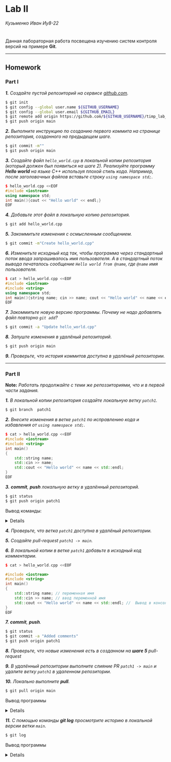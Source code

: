 # Lab II
*Кузьменко Иван Иу8-22*
#

Данная лабораторная работа посвещена изучению систем контроля версий на примере **Git**.
___
## Homework

### Part I


***1.** Создайте пустой репозиторий на сервисе [github.com](https://github.com/).*
```sh
$ git init
$ git config --global user.name ${GITHUB_USERNAME}
$ git config --global user.email ${GITHUB_EMAIL}
$ git remote add origin https://github.com/${GITHUB_USERNAME}/timp_lab_2.git
$ git push origin main
```
***2.** Выполните инструкцию по созданию первого коммита на странице репозитория, созданного на предыдещем шаге.*
```sh
$ git commit -m""
$ git push origin main
```
***3.** Создайте файл `hello_world.cpp` в локальной копии репозитория (который должен был появиться на шаге 2). Реализуйте программу **Hello world** на языке C++ используя плохой стиль кода. Например, после заголовочных файлов вставьте строку `using namespace std;`.*
```c++
$ hello_world.cpp <<EOF
#include <iostream>
using namespace std;
int main(){cout << "Hello world" << endl;}
EOF
```
***4.** Добавьте этот файл в локальную копию репозитория.*
```sh
$ git add hello_world.cpp
```
***5.** Закоммитьте изменения с *осмысленным* сообщением.*
```sh
$ git commit -m"Create hello_world.cpp"
```
***6.** Изменитьте исходный код так, чтобы программа через стандартный поток ввода запрашивалось имя пользователя. А в стандартный поток вывода печаталось сообщение `Hello world from @name`, где `@name` имя пользователя.*
```c++
$ cat > hello_world.cpp <<EOF
#include <iostream>
#include <string>
using namespace std;
int main(){string name; cin >> name; cout << "Hello world" << name << endl; }
EOF
```
***7.** Закоммитьте новую версию программы. Почему не надо добавлять файл повторно `git add`?*
```sh
$ git commit -a "Update hello_world.cpp"
```
***8.** Запуште изменения в удалёный репозиторий.*
```sh
$ git push origin main
```
***9.** Проверьте, что история коммитов доступна в удалёный репозитории.*
___
### Part II
**Note:** *Работать продолжайте с теми же репоззиториями, что и в первой части задания.*

***1.** В локальной копии репозитория создайте локальную ветку `patch1`.*
```bash
$ git branch  patch1
```
***2.** Внесите изменения в ветке `patch1` по исправлению кода и избавления от `using namespace std;`.*
```c++
$ cat > hello_world.cpp <<EOF
#include <iostream>
#include <string>
int main()
{
    std::string name;
    std::cin >> name;
    std::cout << "Hello world" << name << std::endl;
}
EOF
```
***3.** **commit**, **push** локальную ветку в удалённый репозиторий.*
```bash
$ git status
$ git push origin patch1
```
Вывод команды:
<details>
```bash
Username for 'https://github.com': xinon4ik
Password for 'https://xinon4ik.com': 
Enumerating objects: 9, done.
Counting objects: 100% (9/9), done.
Delta compression using up to 4 threads
Compressing objects: 100% (2/2), done.
Writing objects: 100% (5/5), 444 bytes | 444.00 KiB/s, done.
Total 5 (delta 0), reused 0 (delta 0), pack-reused 0
remote: 
remote: Create a pull request for 'patch1' on GitHub by visiting:
remote:      https://github.com/xinon4ik/lab02/tree/patch1
remote: 
To https://github.com/xinon4ik/lab02.git
 * [new branch]      patch1 -> patch1
```
</details>

***4.** Проверьте, что ветка `patch1` доступна в удалёный репозитории.*

***5.** Создайте pull-request `patch1 -> main`.*

***6.** В локальной копии в ветке `patch1` добавьте в исходный код комментарии.*
```c++
$ cat > hello_world.cpp <<EOF

#include <iostream>
#include <string>
int main()
{
    std::string name; // переменная имя
    std::cin >> name; // ввод переменной имя
    std::cout << "Hello world" << name << std::endl; //  Вывод в консоль
}
EOF
```

***7.** **commit**, **push**.*
```bash
$ git status
$ git commit -a "Added comments"
$ git push origin patch1
```

***8.** Проверьте, что новые изменения есть в созданном на **шаге 5** pull-request*

***9.** В удалённый репозитории выполните  слияние PR `patch1 -> main` и удалите ветку `patch1` в удаленном репозитории.*

***10.** Локально выполните **pull**.*
```bash
$ git pull origin main
```
Вывод программы
<details>
```bash
Из https://github.com/xinon4ik/lab02
 * branch            main     -> FETCH_HEAD
Уже обновлено.
```
</details>

***11.** С помощью команды **git log** просмотрите историю в локальной версии ветки `main`.*
```bash
$ git log
```
Вывод программы
<details>
```bash
commit 1dd7c34fc07ccee9be2bf86756e5edce3843bedb (HEAD -> main, origin/main)
Author: xinon4ik <xinon4ik@yandex.ru>
Date:   Wed Mar 30 14:20:35 2022 -0500
    ww
commit e29d77dc10c67043bb0c6e28529c5798d3fa3362
Merge: 2132d0d 56c4419
Author: xinon4ik <45904292+xinon4ik@users.noreply.github.com>
Date:   Wed Mar 30 20:34:26 2022 +0300
    Merge pull request #1 from xinon4ik/patch1
    
    deleting "using namespace std"
commit 56c4419a614a4b90949700d05e4579f0c70e1115
Author: xinon4ik <xinon4ik@yandex.ru>
Date:   Wed Mar 30 11:58:27 2022 -0500
    deleting "using namespace std"
commit 2132d0d357165652c9e25a95d0bd1e29e56f7ad4
Author: xinon4ik <xinon4ik@yandex.ru>
Date:   Wed Mar 30 11:44:07 2022 -0500
    change in .cpp
commit c0fc06e7d506b1c120a1ef4a8978c46b8281f39c
Author: xinon4ik <xinon4ik@yandex.ru>
Date:   Wed Mar 30 11:41:11 2022 -0500
    first commit
(END)
```
</details>

***12.** Удалите локальную ветку `patch1`.*
```bash
$ git branch -d patch1
```
___
### Part III
**Note:** *Работать продолжайте с теми же репоззиториями, что и в первой части задания.*

***1.** Создайте новую локальную ветку `patch2`.*
```bash
$ git checkout patch2
$ git checkout patch2
$ git clone https://github.com/xinon4ik/lab02.git -b main
```
***2.** Измените *code style* с помощью утилиты [**clang-format**](http://clang.llvm.org/docs/ClangFormat.html). Например, используя опцию `-style=Mozilla`.*
```bash
$ clang-format -style=Mozilla -i ./sources/hello_world.cpp
```
***3.** **commit**, **push**, создайте pull-request `patch2 -> main`.*
```bash
$ git status
$ git push origin patch2
```
***4.** В ветке **main** в удаленном репозитории измените комментарии, например, расставьте знаки препинания, переведите комментарии на другой язык.*
***5.** Убедитесь, что в pull-request появились *конфликтны*.*
***6.** Для этого локально выполните **pull** + **rebase** (точную последовательность команд, следует узнать самостоятельно). **Исправьте конфликты**.*
```bash
$ git checkout main
$ git pull origin main
$ git checkout patch2
```
```bash
$ git add hello_world.cpp
$ git rebase main
$ git rebase --continue
```
***7.** Сделайте *force push* в ветку `patch2`*
```bash
$ git push -f origin patch2
```
Вывод программы:
<details>
```bash
Username for 'https://github.com': xinon4ik
Password for 'https://xinon4ik@github.com': 
Перечисление объектов: 10, готово.
Подсчет объектов: 100% (10/10), готово.
При сжатии изменений используется до 8 потоков
Сжатие объектов: 100% (9/9), готово.
Запись объектов: 100% (9/9), 1.26 КиБ | 1.26 МиБ/с, готово.
Всего 9 (изменения 2), повторно использовано 0 (изменения 0)
remote: Resolving deltas: 100% (2/2), completed with 1 local object.
To https://github.com/xinon4ik/lab02.git
 + c533e10...a390524 patch2 -> patch2 (forced update)
```
</details>

***8.** Убедитель, что в pull-request пропали конфликтны.*

***9.** Вмержите pull-request `patch2 - `main`.*
